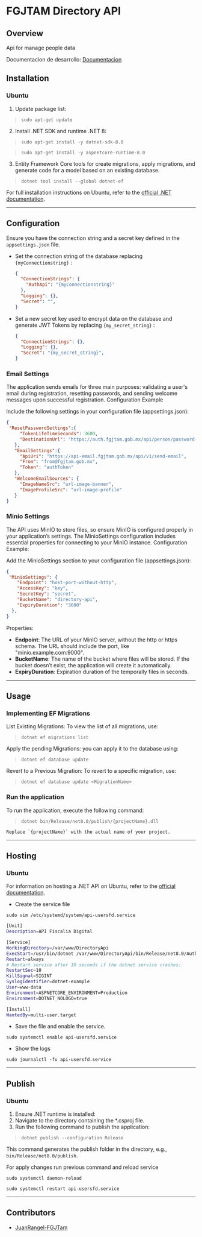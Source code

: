 # FGJTAM Directory API

## Overview
Api for manage people data

Documentacion de desarrollo: [Documentacion](./Docs/Documentacion.md)

## Installation

### Ubuntu
1. Update package list:
> `sudo apt-get update`

2. Install .NET SDK and runtime .NET 8:

> `sudo apt-get install -y dotnet-sdk-8.0`

> `sudo apt-get install -y aspnetcore-runtime-8.0`

3. Entity Framework Core tools for create migrations, apply migrations, and generate code for a model based on an existing database. 

> `dotnet tool install --global dotnet-ef`


For full installation instructions on Ubuntu, refer to the [official .NET documentation](https://learn.microsoft.com/en-us/dotnet/core/install/linux-ubuntu-2204).

---
## Configuration

Ensure you have the connection string and a secret key defined in the `appsettings.json` file.


- Set the connection string of the database replacing `{myConnectionstring}` :
    ```json
    {
      "ConnectionStrings": {
        "AuthApi": "{myConnectionstring}"
      },
      "Logging": {},    
      "Secret": "",
    }
    ```

- Set a new secret key used to encrypt data on the database and generate JWT Tokens by replacing `{my_secret_string}` :
    ```json
    {
      "ConnectionStrings": {},
      "Logging": {},    
      "Secret": "{my_secret_string}",
    }
    ```
    
### Email Settings
The application sends emails for three main purposes: validating a user's email during registration, resetting passwords, and sending welcome messages upon successful registration.
Configuration Example

Include the following settings in your configuration file (appsettings.json):
```json
{
 "ResetPasswordSettings":{
     "TokenLifeTimeSeconds": 3600,
     "DestinationUrl": "https://auth.fgjtam.gob.mx/api/person/password-reset"
   },
   "EmailSettings":{
     "ApiUri": "https://api-email.fgjtam.gob.mx/api/v1/send-email",
     "From": "from@fgjtam.gob.mx",
     "Token": "authToken"
   },
   "WelcomeEmailSources": {
     "ImageNameSrc": "url-image-banner",
     "ImageProfileSrc": "url-image-profile"
   }
}
```

### Minio Settings
The API uses MinIO to store files, so ensure MinIO is configured properly in your application’s settings. The MinioSettings configuration includes essential properties for connecting to your MinIO instance.
Configuration Example:

Add the MinioSettings section to your configuration file (appsettings.json):
```json
{
 "MinioSettings": {
    "Endpoint": "host-port-without-http",
    "AccessKey": "key",
    "SecretKey": "secret",
    "BucketName": "directory-api",
    "ExpiryDuration": "3600"
  },
}
```
Properties:
 - **Endpoint**: The URL of your MinIO server, without the http or https schema. The URL should include the port, like "minio.example.com:9000".
 - **BucketName**: The name of the bucket where files will be stored.  If the bucket doesn’t exist, the application will create it automatically.
 - **ExpiryDuration**: Expiration duration of the temporally files in seconds.

---
## Usage

### Implementing EF Migrations
  List Existing Migrations: To view the list of all migrations, use:
  > `dotnet ef migrations list`

  Apply the pending Migrations: you can apply it to the database using:
  > `dotnet ef database update`

  Revert to a Previous Migration: To revert to a specific migration, use:
  > `dotnet ef database update <MigrationName>`

### Run the application

To run the application, execute the following command:
> `dotnet bin/Release/net8.0/publish/{projectName}.dll`

    Replace `{projectName}` with the actual name of your project.

---
## Hosting

### Ubuntu
For information on hosting a .NET API on Ubuntu, refer to the [official documentation](https://learn.microsoft.com/en-us/aspnet/core/host-and-deploy/linux-nginx?view=aspnetcore-8.0&tabs=linux-ubuntu).

- Create the service file

`sudo vim /etc/systemd/system/api-usersfd.service`

```bash
[Unit]
Description=API Fiscalia Digital

[Service]
WorkingDirectory=/var/www/DirectoryApi
ExecStart=/usr/bin/dotnet /var/www/DirectoryApi/bin/Release/net8.0/AuthApi.dll
Restart=always
# Restart service after 10 seconds if the dotnet service crashes:
RestartSec=10
KillSignal=SIGINT
SyslogIdentifier=dotnet-example
User=www-data
Environment=ASPNETCORE_ENVIRONMENT=Production
Environment=DOTNET_NOLOGO=true

[Install]
WantedBy=multi-user.target
```

- Save the file and enable the service.

`sudo systemctl enable api-usersfd.service`

- Show the logs

`sudo journalctl -fu api-usersfd.service`

---
## Publish

### Ubuntu
1. Ensure .NET runtime is installed:
2. Navigate to the directory containing the *.csproj file.
3. Run the following command to publish the application:

> `dotnet publish --configuration Release`

This command generates the publish folder in the directory, e.g., `bin/Release/net8.0/publish`.

For apply changes run previous command and reload service

`sudo systemctl daemon-reload`

`sudo systemctl restart api-usersfd.service`


---
## Contributors

- [JuanRangel-FGJTam](https://github.com/JuanRangel-FGJTam)

